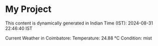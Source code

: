 # My Project

This content is dynamically generated in Indian Time (IST): 2024-08-31 22:46:40 IST


Current Weather in Coimbatore:
Temperature: 24.88 °C
Condition: mist

